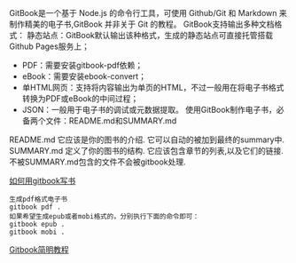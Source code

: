 GitBook是一个基于 Node.js 的命令行工具，可使用 Github/Git 和 Markdown 来制作精美的电子书,GitBook 并非关于 Git 的教程。
GitBook支持输出多种文档格式：
静态站点：GitBook默认输出该种格式，生成的静态站点可直接托管搭载Github Pages服务上；
+ PDF：需要安装gitbook-pdf依赖；
+ eBook：需要安装ebook-convert；
+ 单HTML网页：支持将内容输出为单页的HTML，不过一般用在将电子书格式转换为PDF或eBook的中间过程；
+ JSON：一般用于电子书的调试或元数据提取。
使用GitBook制作电子书，必备两个文件：README.md和SUMMARY.md

README.md 它应该是你的图书的介绍. 它可以自动的被加到最终的summary中.
SUMMARY.md 定义了你的图书的结构. 它应该包含章节的列表,以及它们的链接.不被SUMMARY.md包含的文件不会被gitbook处理.

[如何用gitbook写书](http://blog.csdn.net/maray/article/details/50067821)

	生成pdf格式电子书
	gitbook pdf .
	如果希望生成epub或者mobi格式的，分别执行下面的命令即可：
	gitbook epub .
	gitbook mobi .
	
	
[Gitbook简明教程](http://www.colobu.com/2014/10/09/gitbook-quickstart/)	